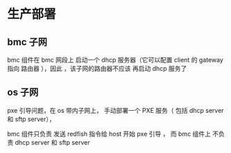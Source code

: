# 生产部署

## bmc 子网
bmc 组件在 bmc 网段上 启动一个 dhcp 服务器（它可以配置 client 的 gateway 指向 路由器 ），因此 ，该子网的路由器不应该 再启动 dhcp 服务了

## os 子网

pxe 引导问题，在 os 带内子网上， 手动部署一个 PXE 服务（ 包括 dhcp server 和 sftp server）， 

bmc 组件只负责 发送 redfish 指令给 host 开始 pxe 引导  ， 而 bmc 组件上 不负责 dhcp server 和 sftp server

